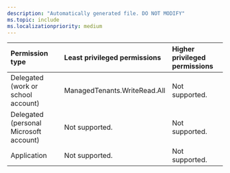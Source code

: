 ```yaml
---
description: "Automatically generated file. DO NOT MODIFY"
ms.topic: include
ms.localizationpriority: medium
---
```


|Permission type|Least privileged permissions|Higher privileged permissions|
|:---|:---|:---|
|Delegated (work or school account)|ManagedTenants.WriteRead.All|Not supported.|
|Delegated (personal Microsoft account)|Not supported.|Not supported.|
|Application|Not supported.|Not supported.|

